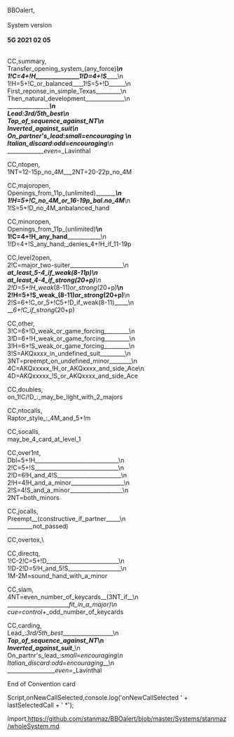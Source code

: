 BBOalert,<br><br>System version<br><br><b>5G 2021 02 05</b><br><br>


CC,summary,\
Transfer_opening_system_(any_force)___\n\
1!C=4+!H_______________1!D=4+!S_______\n\
1!H=5+!C_or_balanced____1!S=5+!D______\n\
First_reponse_in_simple_Texas_________\n\
Then_natural_development______________\n\
______________________________________\n\
Lead_:_3rd/5th_best___________________\n\
_______Top_of_sequence_against_NT_____\n\
_______Inverted_against_suit__________\n\
On_partner's_lead_:_small=encouraging \n\
Italian_discard_:_odd_=_encouraging___\n\
______________even_=_Lavinthal

CC,ntopen,\
1NT=12-15p_no_4M___2NT=20-22p_no_4M

CC,majoropen,\
Openings_from_11p_(unlimited)__________\n\
1!H=5+!C_no_4M_or_16-19p_bal._no_4M____\n\
1!S=5+!D_no_4M_anbalanced_hand

CC,minoropen,\
Openings_from_11p_(unlimited)__________\n\
1!C=4+!H_any_hand______________________\n\
1!D=4+!S_any_hand;_denies_4+!H_if_11-19p

CC,level2open,\
2!C=major_two-suiter___________________\n\
____at_least_5-4_if_weak_(8-11p)_______\n\
____at_least_4-4_if_strong_(20+p)______\n\
2!D=5+!H_weak_(8-11)_or_strong_(20+p)__\n\
2!H=5+!S_weak_(8-11)_or_strong_(20+p)__\n\
2!S=6+!C_or_5+!C5+!D_if_weak(8-11)_____\n\
___6+!C_if_strong_(20+p)

CC,other,\
3!C=6+!D_weak_or_game_forcing_________\n\
3!D=6+!H_weak_or_game_forcing_________\n\
3!H=6+!S_weak_or_game_forcing_________\n\
3!S=AKQxxxx_in_undefined_suit_________\n\
3NT=preempt_on_undefined_minor________\n\
4C=AKQxxxxx_!H_or_AKQxxxx_and_side_Ace\n\
4D=AKQxxxxx_!S_or_AKQxxxx_and_side_Ace

CC,doubles,\
on_1!C/!D_:_may_be_light_with_2_majors

CC,ntocalls,\
Raptor_style_:_4M_and_5+!m

CC,socalls,\
may_be_4_card_at_level_1

CC,over1nt,\
Dbl=5+!H______________________________\n\
2!C=5+!S______________________________\n\
2!D=6!H_and_4!S_______________________\n\
2!H=4!H_and_a_minor___________________\n\
2!S=4!S_and_a_minor___________________\n\
2NT=both_minors


CC,jocalls,\
Preempt__(constructive_if_partner_____\n\
_________not_passed)

CC,overtox,\


CC,directq,\
1!C-2!C=5+!D__________________________\n\
1!D-2!D=5!H_and_5!S___________________\n\
1M-2M=sound_hand_with_a_minor

CC,slam,\
4NT=even_number_of_keycards__(3NT_if__\n\
_______________________fit_in_a_major)\n\
cue=control_+_odd_number_of_keycards

CC,carding,\
Lead_:_3rd/5th_best___________________\n\
_______Top_of_sequence_against_NT_____\n\
_______Inverted_against_suit__________\n\
On_partnr's_lead_:_small_=_encouraging\n\
Italian_discard_:_odd_=_encouraging___\n\
__________________even_=_Lavinthal



End of Convention card

Script,onNewCallSelected,console.log('onNewCallSelected ' + lastSelectedCall + ' *');

Import,https://github.com/stanmaz/BBOalert/blob/master/Systems/stanmaz/wholeSystem.md

